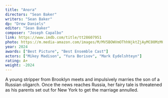 ```yaml
---
title: "Anora"
directors: "Sean Baker"
writers: "Sean Baker"
dp: "Drew Daniels"
editor: "Sean Baker"
composer: "Joseph Capalbo"
link: https://www.imdb.com/title/tt28607951
photo: https://m.media-amazon.com/images/M/MV5BOWVmOThhNjktZjAyMC00MzM0LTk2M2ItMjUyZGM4YmRmZDAwXkEyXkFqcGc@._V1_FMjpg_UY2998_.jpg
year: 2024
awards: ["Best Picture", "Best Ensemble Cast"]
actors: ["Mikey Madison", "Yura Borisov", "Mark Eydelshteyn"]
rating: A+
weight: -2024
---
```


A young stripper from Brooklyn meets and impulsively marries the son of a Russian oligarch. Once the news reaches Russia, her fairy tale is threatened as his parents set out for New York to get the marriage annulled.
